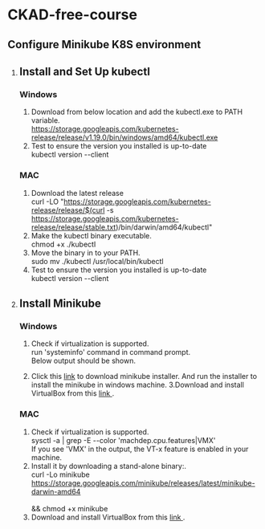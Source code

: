 # CKAD-free-course
## Configure Minikube K8S environment 
  1. ## Install and Set Up kubectl
      ### Windows
      1. Download from below location and add the kubectl.exe to PATH variable.<br/>
      https://storage.googleapis.com/kubernetes-release/release/v1.19.0/bin/windows/amd64/kubectl.exe
      2. Test to ensure the version you installed is up-to-date
        <br/> kubectl version --client
       ### MAC
      1. Download the latest release
      <br/>curl -LO "https://storage.googleapis.com/kubernetes-release/release/$(curl -s https://storage.googleapis.com/kubernetes-release/release/stable.txt)/bin/darwin/amd64/kubectl"
      2. Make the kubectl binary executable.
      <br/>chmod +x ./kubectl
      3. Move the binary in to your PATH.
      <br/>sudo mv ./kubectl /usr/local/bin/kubectl
      4. Test to ensure the version you installed is up-to-date
        <br/> kubectl version --client
  2. ## Install Minikube
      ### Windows
      
      1. Check if virtualization is supported.
         <br/> run 'systeminfo' command in command prompt.
         <br/>Below output should be shown.
         <br><img src="" />
      
      2. Click this <a href="https://github.com/kubernetes/minikube/releases/latest/download/minikube-installer.exe">link</a> to download minikube installer. And run the installer to install the minikube in windows machine.
      3.Download and install VirtualBox from this <a href="https://download.virtualbox.org/virtualbox/6.1.12/VirtualBox-6.1.12-139181-Win.exe"> link </a>.
       ### MAC
      1. Check if virtualization is supported.
         <br/> sysctl -a | grep -E --color 'machdep.cpu.features|VMX'
         <br/> If you see 'VMX' in the output, the VT-x feature is enabled in your machine.
      2. Install it by downloading a stand-alone binary:.
         <br/>curl -Lo minikube https://storage.googleapis.com/minikube/releases/latest/minikube-darwin-amd64 \
         <br/>&& chmod +x minikube
      3. Download and install VirtualBox from this <a href="https://download.virtualbox.org/virtualbox/6.1.12/VirtualBox-6.1.12-139181-OSX.dmg"> link </a>.

     
